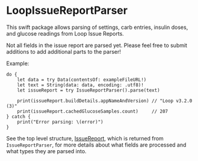 # LoopIssueReportParser

This swift package allows parsing of settings, carb entries, insulin doses, and glucose readings from Loop Issue Reports.

Not all fields in the issue report are parsed yet. Please feel free to submit additions to add additional parts to the parser!

Example:
```
do {
    let data = try Data(contentsOf: exampleFileURL!)
    let text = String(data: data, encoding: .utf8)!
    let issueReport = try IssueReportParser().parse(text)

    print(issueReport.buildDetails.appNameAndVersion) // "Loop v3.2.0 (3)"
    print(issueReport.cachedGlucoseSamples.count)     // 207
} catch {
    print("Error parsing: \(error)")
}
```

See the top level structure, [IssueReport](https://github.com/LoopKit/LoopIssueReportParser/blob/main/Sources/LoopIssueReportParser/Parsers/IssueReportParser.swift#L11), which is returned from `IssueReportParser`, for more details about what fields are processed and what types they are parsed into.

